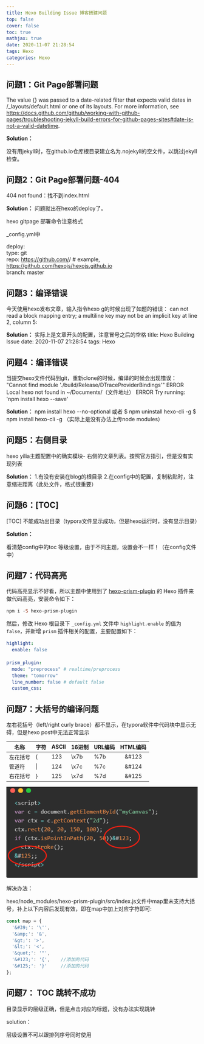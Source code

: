 ```yaml
---
title: Hexo Building Issue 博客搭建问题
top: false
cover: false
toc: true
mathjax: true
date: 2020-11-07 21:28:54
tags: Hexo
categories: Hexo
---
```





## 问题1：Git Page部署问题

The value {} was passed to a date-related filter that expects valid dates in /_layouts/default.html or one of its layouts. For more information, see https://docs.github.com/github/working-with-github-pages/troubleshooting-jekyll-build-errors-for-github-pages-sites#date-is-not-a-valid-datetime.

**Solution：**

没有用jekyll时，在github.io仓库根目录建立名为.nojekyll的空文件，以跳过jekyll检查。

## 问题2：Git Page部署问题-404

404 not found：找不到index.html

**Solution：**
问题就出在hexo的deploy了。

hexo gitpage 部署命令注意格式

_config.yml中

deploy:  
type: git  
repo: https://github.com/<username>/<project>  # example, https://github.com/hexojs/hexojs.github.io  
branch: master

## 问题3：编译错误

今天使用hexo发布文章，输入指令hexo g的时候出现了如题的错误：
can not read a block mapping entry; a multiline key may not be an implicit key at line 2, column 5:

**Solution：**
实际上是文章开头的配置，注意冒号之后的空格
title: Hexo Building Issue
date: 2020-11-07 21:28:54
tags: Hexo

## 问题4：编译错误

当提交hexo文件代码到git，重新clone的时候，编译的时候会出现错误：
"Cannot find module './build/Release/DTraceProviderBindings'"
ERROR Local hexo not found in ~/Documents/（文件地址）
ERROR Try running: 'npm install hexo --save'

**Solution：**
npm install hexo --no-optional
或者
$ npm uninstall hexo-cli -g
$ npm install hexo-cli -g
（实际上是没有办法上传node modules）

## 问题5：右侧目录

hexo yilia主题配置中的确实模块- 右侧的文章列表。按照官方指引，但是没有实现列表

**Solution：**
1.有没有安装在blog的根目录
2.在config中的配置，复制粘贴时，注意缩进距离（此处文件，格式很重要）

## 问题6：[TOC]

[TOC] 不能成功出目录（typora文件显示成功，但是hexo运行时，没有显示目录）

**Solution：**

看清楚config中的toc 等级设置，由于不同主题，设置会不一样！（在config文件中）



## 问题7：代码高亮

代码高亮显示不好看，所以主题中使用到了 [hexo-prism-plugin](https://github.com/ele828/hexo-prism-plugin) 的 Hexo 插件来做代码高亮，安装命令如下：

```haskell
npm i -S hexo-prism-plugin
```

然后，修改 Hexo 根目录下 `_config.yml` 文件中 `highlight.enable` 的值为 `false`，并新增 `prism` 插件相关的配置，主要配置如下：

```yaml
highlight:
  enable: false

prism_plugin:
  mode: "preprocess" # realtime/preprocess
  theme: "tomorrow"
  line_number: false # default false
  custom_css:
```



## 问题7：大括号的编译问题

左右花括号（left/right curly brace）都不显示，在typora软件中代码块中显示无碍，但是hexo post中无法正常显示

| 名称     | 字符 | ASCII | 16进制 | URL编码 | HTML编码 |
| -------- | ---- | ----- | ------ | ------- | :------: |
| 左花括号 | {    | 123   | \x7b   | %7b     |  &#123   |
| 管道符   | \|   | 124   | \x7c   | %7c     |  &#124   |
| 右花括号 | }    | 125   | \x7d   | %7d     |  &#125   |

![](Hexo-Building-Issue/1604935229359.png)

解决办法：

hexo/node_modules/hexo-prism-plugin/src/index.js文件中map里未支持大括号，补上以下内容后发现有效，即在map中加上对应字符即可:

```js
const map = {
  '&#39;': '\'',
  '&amp;': '&',
  '&gt;': '>',
  '&lt;': '<',
  '&quot;': '"',
  '&#123;': '{',	//添加的代码
  '&#125;': '}'		//添加的代码
};
```

## 问题7： TOC 跳转不成功

目录显示的层级正确，但是点击对应的标题，没有办法实现跳转

solution：

层级设置不可以跟排列序号同时使用